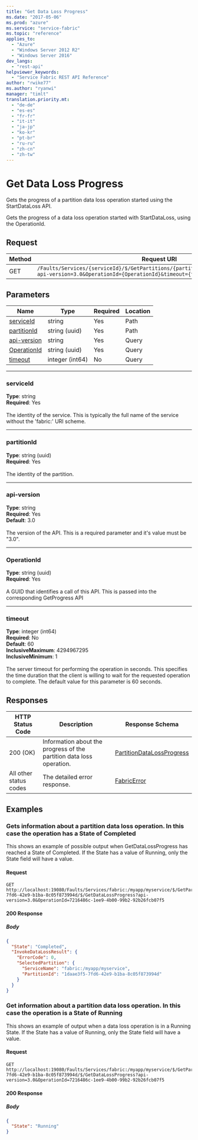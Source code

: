 ```yaml
---
title: "Get Data Loss Progress"
ms.date: "2017-05-06"
ms.prod: "azure"
ms.service: "service-fabric"
ms.topic: "reference"
applies_to: 
  - "Azure"
  - "Windows Server 2012 R2"
  - "Windows Server 2016"
dev_langs: 
  - "rest-api"
helpviewer_keywords: 
  - "Service Fabric REST API Reference"
author: "rwike77"
ms.author: "ryanwi"
manager: "timlt"
translation.priority.mt: 
  - "de-de"
  - "es-es"
  - "fr-fr"
  - "it-it"
  - "ja-jp"
  - "ko-kr"
  - "pt-br"
  - "ru-ru"
  - "zh-cn"
  - "zh-tw"
---
```

# Get Data Loss Progress
Gets the progress of a partition data loss operation started using the StartDataLoss API.

Gets the progress of a data loss operation started with StartDataLoss, using the OperationId.


## Request
| Method | Request URI |
| ------ | ----------- |
| GET | `/Faults/Services/{serviceId}/$/GetPartitions/{partitionId}/$/GetDataLossProgress?api-version=3.0&OperationId={OperationId}&timeout={timeout}` |


## Parameters
| Name | Type | Required | Location |
| --- | --- | --- | --- |
| [serviceId](#serviceid) | string | Yes | Path |
| [partitionId](#partitionid) | string (uuid) | Yes | Path |
| [api-version](#api-version) | string | Yes | Query |
| [OperationId](#operationid) | string (uuid) | Yes | Query |
| [timeout](#timeout) | integer (int64) | No | Query |

____
### serviceId
__Type__: string <br/>
__Required__: Yes<br/>
<br/>
The identity of the service. This is typically the full name of the service without the 'fabric:' URI scheme.

____
### partitionId
__Type__: string (uuid) <br/>
__Required__: Yes<br/>
<br/>
The identity of the partition.

____
### api-version
__Type__: string <br/>
__Required__: Yes<br/>
__Default__: 3.0 <br/>
<br/>
The version of the API. This is a required parameter and it's value must be "3.0".

____
### OperationId
__Type__: string (uuid) <br/>
__Required__: Yes<br/>
<br/>
A GUID that identifies a call of this API.  This is passed into the corresponding GetProgress API

____
### timeout
__Type__: integer (int64) <br/>
__Required__: No<br/>
__Default__: 60 <br/>
__InclusiveMaximum__: 4294967295 <br/>
__InclusiveMinimum__: 1 <br/>
<br/>
The server timeout for performing the operation in seconds. This specifies the time duration that the client is willing to wait for the requested operation to complete. The default value for this parameter is 60 seconds.

## Responses

| HTTP Status Code | Description | Response Schema |
| --- | --- | --- |
| 200 (OK) | Information about the progress of the partition data loss operation.<br/> | [PartitionDataLossProgress](sfclient-model-partitiondatalossprogress.md) |
| All other status codes | The detailed error response.<br/> | [FabricError](sfclient-model-fabricerror.md) |

## Examples

### Gets information about a partition data loss operation.  In this case the operation has a State of Completed

This shows an example of possible output when GetDataLossProgress has reached a State of Completed.  If the State has a value of Running, only the State field will have a value.

#### Request
```
GET http://localhost:19080/Faults/Services/fabric:/myapp/myservice/$/GetPartitions/1daae3f5-7fd6-42e9-b1ba-8c05f873994d/$/GetDataLossProgress?api-version=3.0&OperationId=7216486c-1ee9-4b00-99b2-92b26fcb07f5
```

#### 200 Response
##### Body
```json
{
  "State": "Completed",
  "InvokeDataLossResult": {
    "ErrorCode": 0,
    "SelectedPartition": {
      "ServiceName": "fabric:/myapp/myservice",
      "PartitionId": "1daae3f5-7fd6-42e9-b1ba-8c05f873994d"
    }
  }
}
```


### Get information about a partition data loss operation.  In this case the operation is a State of Running

This shows an example of output when a data loss operation is in a Running State.  If the State has a value of Running, only the State field will have a value.

#### Request
```
GET http://localhost:19080/Faults/Services/fabric:/myapp/myservice/$/GetPartitions/1daae3f5-7fd6-42e9-b1ba-8c05f873994d/$/GetDataLossProgress?api-version=3.0&OperationId=7216486c-1ee9-4b00-99b2-92b26fcb07f5
```

#### 200 Response
##### Body
```json
{
  "State": "Running"
}
```

